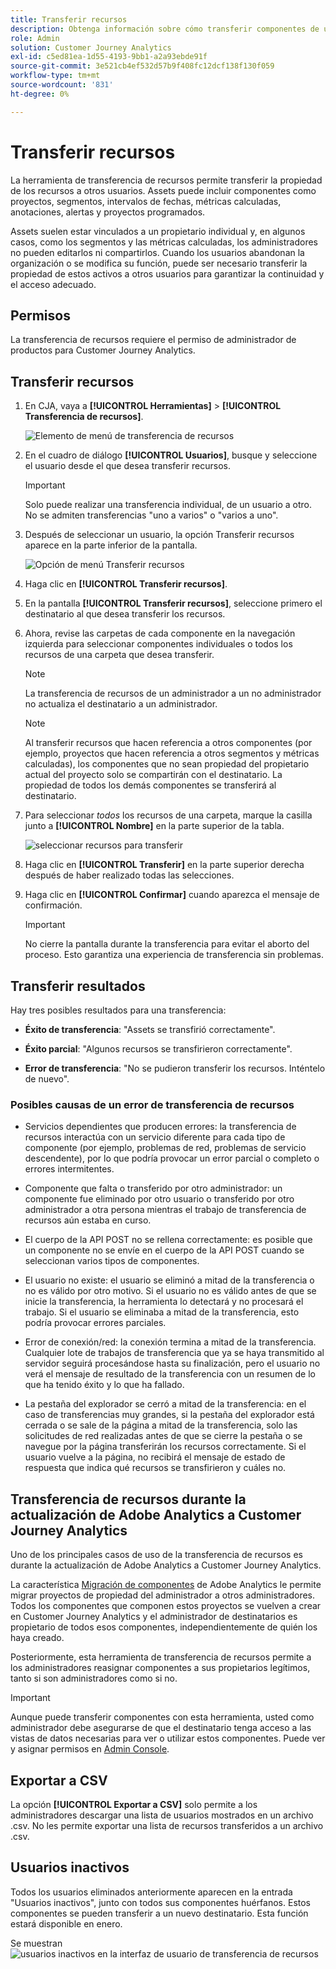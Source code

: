 ```yaml
---
title: Transferir recursos
description: Obtenga información sobre cómo transferir componentes de un usuario a otro
role: Admin
solution: Customer Journey Analytics
exl-id: c5ed81ea-1d55-4193-9bb1-a2a93ebde91f
source-git-commit: 3e521cb4ef532d57b9f408fc12dcf138f130f059
workflow-type: tm+mt
source-wordcount: '831'
ht-degree: 0%

---
```


# Transferir recursos

La herramienta de transferencia de recursos permite transferir la propiedad de los recursos a otros usuarios. Assets puede incluir componentes como proyectos, segmentos, intervalos de fechas, métricas calculadas, anotaciones, alertas y proyectos programados.

Assets suelen estar vinculados a un propietario individual y, en algunos casos, como los segmentos y las métricas calculadas, los administradores no pueden editarlos ni compartirlos. Cuando los usuarios abandonan la organización o se modifica su función, puede ser necesario transferir la propiedad de estos activos a otros usuarios para garantizar la continuidad y el acceso adecuado.

## Permisos

La transferencia de recursos requiere el permiso de administrador de productos para Customer Journey Analytics.

## Transferir recursos

1. En CJA, vaya a **[!UICONTROL Herramientas]** > **[!UICONTROL Transferencia de recursos]**.

   ![Elemento de menú de transferencia de recursos](/help/tools/asset-transfer/assets/asset-transfer.png)

1. En el cuadro de diálogo **[!UICONTROL Usuarios]**, busque y seleccione el usuario desde el que desea transferir recursos.

   >[!IMPORTANT]
   >
   >Solo puede realizar una transferencia individual, de un usuario a otro. No se admiten transferencias &quot;uno a varios&quot; o &quot;varios a uno&quot;.


1. Después de seleccionar un usuario, la opción Transferir recursos aparece en la parte inferior de la pantalla.

   ![Opción de menú Transferir recursos](/help/tools/asset-transfer/assets/after-selection.png)

1. Haga clic en **[!UICONTROL Transferir recursos]**.

1. En la pantalla **[!UICONTROL Transferir recursos]**, seleccione primero el destinatario al que desea transferir los recursos.

1. Ahora, revise las carpetas de cada componente en la navegación izquierda para seleccionar componentes individuales o todos los recursos de una carpeta que desea transferir.

   >[!NOTE]
   >
   >La transferencia de recursos de un administrador a un no administrador no actualiza el destinatario a un administrador.


   >[!NOTE]
   >
   >    Al transferir recursos que hacen referencia a otros componentes (por ejemplo, proyectos que hacen referencia a otros segmentos y métricas calculadas), los componentes que no sean propiedad del propietario actual del proyecto solo se compartirán con el destinatario. La propiedad de todos los demás componentes se transferirá al destinatario.

1. Para seleccionar _todos_ los recursos de una carpeta, marque la casilla junto a **[!UICONTROL Nombre]** en la parte superior de la tabla.

   ![seleccionar recursos para transferir](/help/tools/asset-transfer/assets/select-assets.png)

1. Haga clic en **[!UICONTROL Transferir]** en la parte superior derecha después de haber realizado todas las selecciones.

1. Haga clic en **[!UICONTROL Confirmar]** cuando aparezca el mensaje de confirmación.

   >[!IMPORTANT]
   >
   >No cierre la pantalla durante la transferencia para evitar el aborto del proceso. Esto garantiza una experiencia de transferencia sin problemas.

## Transferir resultados

Hay tres posibles resultados para una transferencia:

- **Éxito de transferencia**: &quot;Assets se transfirió correctamente&quot;.

- **Éxito parcial**: &quot;Algunos recursos se transfirieron correctamente&quot;.

- **Error de transferencia**: &quot;No se pudieron transferir los recursos. Inténtelo de nuevo&quot;.

### Posibles causas de un error de transferencia de recursos

- Servicios dependientes que producen errores: la transferencia de recursos interactúa con un servicio diferente para cada tipo de componente (por ejemplo, problemas de red, problemas de servicio descendente), por lo que podría provocar un error parcial o completo o errores intermitentes.

- Componente que falta o transferido por otro administrador: un componente fue eliminado por otro usuario o transferido por otro administrador a otra persona mientras el trabajo de transferencia de recursos aún estaba en curso.

- El cuerpo de la API POST no se rellena correctamente: es posible que un componente no se envíe en el cuerpo de la API POST cuando se seleccionan varios tipos de componentes.

- El usuario no existe: el usuario se eliminó a mitad de la transferencia o no es válido por otro motivo. Si el usuario no es válido antes de que se inicie la transferencia, la herramienta lo detectará y no procesará el trabajo. Si el usuario se eliminaba a mitad de la transferencia, esto podría provocar errores parciales.

- Error de conexión/red: la conexión termina a mitad de la transferencia. Cualquier lote de trabajos de transferencia que ya se haya transmitido al servidor seguirá procesándose hasta su finalización, pero el usuario no verá el mensaje de resultado de la transferencia con un resumen de lo que ha tenido éxito y lo que ha fallado.

- La pestaña del explorador se cerró a mitad de la transferencia: en el caso de transferencias muy grandes, si la pestaña del explorador está cerrada o se sale de la página a mitad de la transferencia, solo las solicitudes de red realizadas antes de que se cierre la pestaña o se navegue por la página transferirán los recursos correctamente. Si el usuario vuelve a la página, no recibirá el mensaje de estado de respuesta que indica qué recursos se transfirieron y cuáles no.

## Transferencia de recursos durante la actualización de Adobe Analytics a Customer Journey Analytics

Uno de los principales casos de uso de la transferencia de recursos es durante la actualización de Adobe Analytics a Customer Journey Analytics.

La característica [Migración de componentes](https://experienceleague.adobe.com/es/docs/analytics/admin/admin-tools/component-migration/component-migration) de Adobe Analytics le permite migrar proyectos de propiedad del administrador a otros administradores. Todos los componentes que componen estos proyectos se vuelven a crear en Customer Journey Analytics y el administrador de destinatarios es propietario de todos esos componentes, independientemente de quién los haya creado.

Posteriormente, esta herramienta de transferencia de recursos permite a los administradores reasignar componentes a sus propietarios legítimos, tanto si son administradores como si no.

>[!IMPORTANT]
>
>Aunque puede transferir componentes con esta herramienta, usted como administrador debe asegurarse de que el destinatario tenga acceso a las vistas de datos necesarias para ver o utilizar estos componentes. Puede ver y asignar permisos en [Admin Console](https://helpx.adobe.com/es/enterprise/using/admin-console.html).

## Exportar a CSV

La opción **[!UICONTROL Exportar a CSV]** solo permite a los administradores descargar una lista de usuarios mostrados en un archivo .csv. No les permite exportar una lista de recursos transferidos a un archivo .csv.

## Usuarios inactivos

Todos los usuarios eliminados anteriormente aparecen en la entrada &quot;Usuarios inactivos&quot;, junto con todos sus componentes huérfanos. Estos componentes se pueden transferir a un nuevo destinatario. Esta función estará disponible en enero.

Se muestran ![usuarios inactivos en la interfaz de usuario de transferencia de recursos](assets/inactive-users.png)

